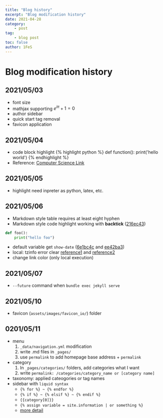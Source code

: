 ```yaml
---
title: "Blog history"
excerpt: "Blog modification history"
date: 2021-04-28
category:
    - post
tag:
    - blog post
toc: false
author: 1FeS
---
```


# Blog modification history
## 2021/05/03
- font size
- mathjax supporting
$e^{i \pi} + 1 = 0$
- author sidebar
- quick start tag removal
- favicon application
  
## 2021/05/04
- code block highlight
{% highlight python %}
def function():
    print('hello world')
{% endhighlight %}
- Reference: [Computer Science Link](https://kjaer.io/notes/)

## 2021/05/05
- highlight need inpreter as python, latex, etc.

## 2021/05/06
- Markdown style table requires at least eight hyphen
- Markdown style code highlight working with **backtick** ([216ec43](bb0ae94b3287132122ee8737a5a0badf790dd6ab))
```python
def foo():
    print("hello foo")
```
- default variable get `show-date` ([6e1bc4c](6e1bc4c1b971dfc6f01e1ee555af5690d47141e8) and [ee42ba3](ee42ba338efc2441b57f2ae80e7ce9aaa24d6bd8))
- local: tzinfo error clear [reference1](https://jennysgap.tistory.com/entry/Github-Pages-04-%ED%83%80%EC%9E%84%EC%A1%B4-%EA%B4%80%EB%A6%AC) and [reference2](https://jekyllrb.com/docs/installation/windows/)
- change link color (only local execution)

## 2021/05/07
- `--future` command when `bundle exec jekyll serve`

## 2021/05/10
- favicon (`assets/images/favicon_io/`) folder

## 0201/05/11
- menu
    1. `_data/navigation.yml` modification
    2. write .md files in `_pages/`
    3. use `permalink` to add homepage base address + `permalink`
- category
    1. In `_pages/categories/` folders, add categories what I want
    2. write `permalink: /categories/category_name or [category name]`
- taxonomy: applied cateogories or tag names
- sidebar with `liquid syntax` 
    - `{% for %} ~ {% endfor %}`
    - `{% if %} ~ {% elsif %} ~ {% endif %}`
    - `{{category[0]}}`
    - `{% assign variable = site.information | or something %}`
    - [more detail](https://shopify.github.io/liquid/)